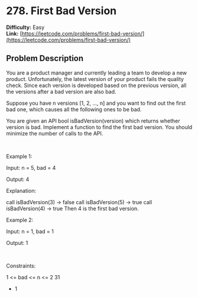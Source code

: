 # 278. First Bad Version

**Difficulty:** Easy  
**Link:** [https://leetcode.com/problems/first-bad-version/](https://leetcode.com/problems/first-bad-version/)

## Problem Description

You are a product manager and currently leading a team to develop a new product. Unfortunately, the latest version of your product fails the quality check. Since each version is developed based on the previous version, all the versions after a bad version are also bad.


Suppose you have 
n
 versions 
[1, 2, ..., n]
 and you want to find out the first bad one, which causes all the following ones to be bad.


You are given an API 
bool isBadVersion(version)
 which returns whether 
version
 is bad. Implement a function to find the first bad version. You should minimize the number of calls to the API.


 


Example 1:




Input:
 n = 5, bad = 4

Output:
 4

Explanation:

call isBadVersion(3) -> false
call isBadVersion(5) -> true
call isBadVersion(4) -> true
Then 4 is the first bad version.



Example 2:




Input:
 n = 1, bad = 1

Output:
 1



 


Constraints:




1 <= bad <= n <= 2
31
 - 1




